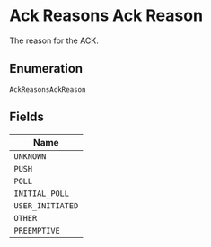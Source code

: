 
# Ack Reasons Ack Reason

The reason for the ACK.

## Enumeration

`AckReasonsAckReason`

## Fields

| Name |
|  --- |
| `UNKNOWN` |
| `PUSH` |
| `POLL` |
| `INITIAL_POLL` |
| `USER_INITIATED` |
| `OTHER` |
| `PREEMPTIVE` |

